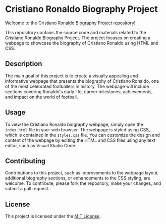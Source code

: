 # Cristiano Ronaldo Biography Project

Welcome to the Cristiano Ronaldo Biography Project repository!

This repository contains the source code and materials related to the Cristiano Ronaldo Biography Project. The project focuses on creating a webpage to showcase the biography of Cristiano Ronaldo using HTML and CSS.

## Description

The main goal of this project is to create a visually appealing and informative webpage that presents the biography of Cristiano Ronaldo, one of the most celebrated footballers in history. The webpage will include sections covering Ronaldo's early life, career milestones, achievements, and impact on the world of football.

## Usage

To view the Cristiano Ronaldo biography webpage, simply open the `index.html` file in your web browser. The webpage is styled using CSS, which is contained in the `styles.css` file. You can customize the design and content of the webpage by editing the HTML and CSS files using any text editor, such as Visual Studio Code.

## Contributing

Contributions to this project, such as improvements to the webpage layout, additional biography sections, or enhancements to the CSS styling, are welcome. To contribute, please fork the repository, make your changes, and submit a pull request.

## License

This project is licensed under the [MIT License](LICENSE).
